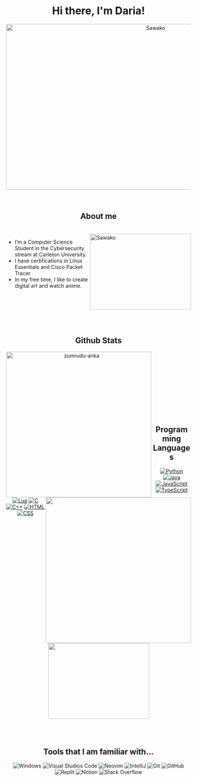 <!-- Color Palette https://imagekit.io/blog/how-to-resize-image-in-html/-->
<h1 align="center" font-size="40px">
           Hi there, I'm Daria!
</h1>
<p align="center"><img alt="Sawako" src="https://giffiles.alphacoders.com/939/93995.gif" width="800" height="450"></p>

           
<!--About Me Section-->
<br>
<h2 align="center">About me</h2>
<br>
<img alt="Sawako" src="https://64.media.tumblr.com/b5e08998183b59709c55b207e6360704/b4e6e3a87437bf24-05/s500x750/7a96b0d1ae9870179342cd7d458d0298e465b892.gif" align="right" width="275" height="206">
<div>
           <ul>
                      <li> I’m a Computer Science Student in the Cybersecurity stream at Carleton University.</li>
                      <li> I have certifications in Linux Essentials and Cisco Packet Tracer</li>
                      <li> In my free time, I like to create digital art and watch anime.</li>
           </ul>
</div>
<!--The line below adds extra space-->
<br/>
<br/>
<br/>
<br/>
<br/>

<!--Github Stats Section-->
<h2 align="center">Github Stats</h2>

<p align=center>
  <div align=center>
    <a href="https://github.com/dbcalitis/github-readme-streak-stats" title="Go to Source">
      <img align="left" width=396 src="https://github-readme-streak-stats.herokuapp.com/?user=dbcalitis&theme=react&border=61dafb&hide_border=true" alt="zumrudu-anka" />
    </a>
    <a href="https://github.com/dbcalitis/github-readme-stats" title="Go to Source">
      <img align="right" width=396 src="https://github-readme-stats.vercel.app/api?username=dbcalitis&show_icons=true&theme=react&border_color=61dafb&hide_border=true" />
    </a>
  </div>
</p>
<p></p>
<br  /> <br   />
<br/>
<br/>
<br/>
<br/>
<br/>
<br/>
<br/>
<br/>


<!--Programming Languages Section-->
<h2 align="center">Programming Languages</h2>

<p align="center">
           <a href="https://github.com/search?q=user%3Adbcalitis+language%3Apython"><img alt="Python" src="https://img.shields.io/badge/Python-FFD43B?style=for-the-badge&logo=python&logoColor=blue"></a>
           <a href="https://github.com/search?q=user%3Adbcalitis+language%3Ajava"><img alt="Java" src="https://img.shields.io/badge/Java-007396.svg?style=for-the-badge&logo=java&logoColor=white"></a>
           <a href="https://github.com/search?q=user%3Adbcalitis+language%3Ajavascript"><img alt="JavaScript" src="https://img.shields.io/badge/JavaScript-323330?style=for-the-badge&logo=javascript&logoColor=F7DF1E"></a>
           <a href="https://github.com/search?q=user%3Adbcalitis+language%3Atypescript"><img alt="TypeScript" src="https://img.shields.io/badge/TypeScript-007ACC?style=for-the-badge&logo=typescript&logoColor=white"></a>
           <a href="https://github.com/search?q=user%3Adbcalitis+language%3Alua"><img alt="Lua" src="https://img.shields.io/badge/Lua-2C2D72?style=for-the-badge&logo=lua&logoColor=white"></a>
           <a href="https://github.com/search?q=user%3Adbcalitis+language%3Ac"><img alt="C" src="https://img.shields.io/badge/c-%2300599C.svg?style=for-the-badge&logo=c&logoColor=white"></a>
           <a href="https://github.com/search?q=user%3Adbcalitis+language%3Acpp"><img alt="C++" src="https://img.shields.io/badge/C%2B%2B-00599C?style=for-the-badge&logo=c%2B%2B&logoColor=white"></a>
           <a href="https://github.com/search?q=user%3Adbcalitis+language%3Ahtml"><img alt="HTML" src="https://img.shields.io/badge/HTML5-E34F26?style=for-the-badge&logo=html5&logoColor=white"></a>
           <a href="https://github.com/search?q=user%3Adbcalitis+language%3Acss"><img alt="CSS" src="https://img.shields.io/badge/CSS3-1572B6?style=for-the-badge&logo=css3&logoColor=white"></a>
</p>

<p align="center"><img src="https://i.pinimg.com/originals/d3/60/f1/d360f1827f7996e9e0a3ccb6f584c848.gif" width="275" height="206"></p>

<br/>
<br/>
<!--Tools Section-->
<h2 align="center">Tools that I am familiar with...</h2>
<p align="center">
           <img alt="Windows" src="https://img.shields.io/badge/AWS-%23FF9900.svg?style=for-the-badge&logo=amazon-aws&logoColor=white">
           <img alt="Visual Studios Code" src="https://img.shields.io/badge/Visual%20Studio%20Code-0078d7.svg?style=for-the-badge&logo=visual-studio-code&logoColor=white">
           <img alt="Neovim" src="https://img.shields.io/badge/NeoVim-%2357A143.svg?&style=for-the-badge&logo=neovim&logoColor=white">
           <img alt="IntelliJ" src="https://img.shields.io/badge/IntelliJ_IDEA-000000.svg?style=for-the-badge&logo=intellij-idea&logoColor=white">
           <img alt="Git" src="https://img.shields.io/badge/git-%23F05033.svg?style=for-the-badge&logo=git&logoColor=white">
           <img alt="GitHub" src="https://img.shields.io/badge/github-%23121011.svg?style=for-the-badge&logo=github&logoColor=white">
           <img alt="Replit" src="https://img.shields.io/badge/replit-667881?style=for-the-badge&logo=replit&logoColor=white">
           <img alt="Notion" src="https://img.shields.io/badge/Notion-000000?style=for-the-badge&logo=notion&logoColor=white">
           <img alt="Stack Overflow" src="https://img.shields.io/badge/-Stackoverflow-FE7A16?style=for-the-badge&logo=stack-overflow&logoColor=white">
</p>
